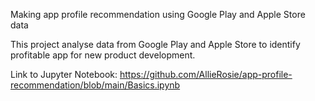 Making app profile recommendation using Google Play and Apple Store data

This project analyse data from Google Play and Apple Store to identify profitable app for new product development.

Link to Jupyter Notebook: https://github.com/AllieRosie/app-profile-recommendation/blob/main/Basics.ipynb
